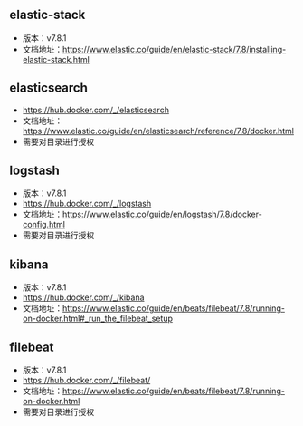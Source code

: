 ## elastic-stack

- 版本：v7.8.1
- 文档地址：https://www.elastic.co/guide/en/elastic-stack/7.8/installing-elastic-stack.html

## elasticsearch

- https://hub.docker.com/_/elasticsearch
- 文档地址：https://www.elastic.co/guide/en/elasticsearch/reference/7.8/docker.html
- 需要对目录进行授权

## logstash

- 版本：v7.8.1
- https://hub.docker.com/_/logstash
- 文档地址：https://www.elastic.co/guide/en/logstash/7.8/docker-config.html
- 需要对目录进行授权

## kibana

- 版本：v7.8.1
- https://hub.docker.com/_/kibana
- 文档地址：https://www.elastic.co/guide/en/beats/filebeat/7.8/running-on-docker.html#_run_the_filebeat_setup

## filebeat

- 版本：v7.8.1
- https://hub.docker.com/_/filebeat/
- 文档地址：https://www.elastic.co/guide/en/beats/filebeat/7.8/running-on-docker.html
- 需要对目录进行授权

